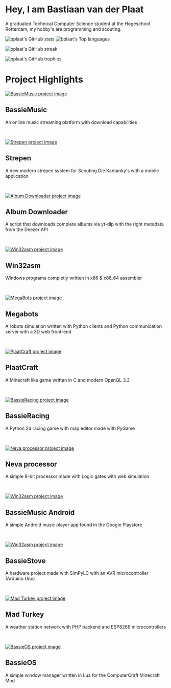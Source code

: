 # Hey, I am Bastiaan van der Plaat
A graduated Technical Computer Science student at the Hogeschool Rotterdam, my hobby's are programming and scouting.

![bplaat's GitHub stats](https://github-readme-stats.vercel.app/api?username=bplaat&count_private=true&theme=dracula&show_icons=true)
![bplaat's Top languages](https://github-readme-stats.vercel.app/api/top-langs/?username=bplaat&theme=dracula&layout=compact&langs_count=8)

![bplaat's GitHub streak](http://github-readme-streak-stats.herokuapp.com?user=bplaat&theme=dracula)

![bplaat's GitHub trophies](https://github-profile-trophy.vercel.app/?username=bplaat&theme=dracula&margin-w=4&column=8)

# Project Highlights

[![BassieMusic project image](images/bassiemusic.png)](https://github.com/bplaat/bassiemusic)
## BassieMusic
An online music streaming platform with download capabilities

<br>

[![Strepen project image](images/strepen.png)](https://github.com/bplaat/strepen)
## Strepen
A new modern strepen system for Scouting Die Kantanky's with a mobile application

<br>

[![Album Downloader project image](images/albumdownloader.png)](https://github.com/bplaat/albumdownloader)
## Album Downloader
A script that downloads complete albums via yt-dlp with the right metadata from the Deezer API

<br>

[![Win32asm project image](images/win32asm.png)](https://github.com/bplaat/win32asm)
## Win32asm
Windows programs completly written in x86 & x86_64 assembler

<br>

[![MegaBots project image](images/megabots.png)](https://github.com/bplaat/megabots)

## Megabots
A robots simulation written with Python clients and Python communication server with a 3D web front-end

<br>

[![PlaatCraft project image](images/plaatcraft.png)](https://github.com/bplaat/plaatcraft)
## PlaatCraft
A Minecraft like game written in C and modern OpenGL 3.3

<br>

[![BassieRacing project image](images/bassieracing.png)](https://github.com/bplaat/bassieracing)
## BassieRacing
A Python 2d racing game with map editor made with PyGame

<br>

[![Neva processor project image](images/neva-processor.png)](https://github.com/bplaat/neva-processor)
## Neva processor
A simple 8-bit processor made with Logic gates with web simulation

<br>

[![Win32asm project image](images/bassiemusic-android.png)](https://github.com/bplaat/bassiemusic-android)
## BassieMusic Android
A simple Android music player app found in the Google Playstore

<br>

[![Win32asm project image](images/bassiestove.jpg)](https://github.com/bplaat/bassiestove)
## BassieStove
A hardware project made with SimPyLC with an AVR microcontroller (Arduino Uno)

<br>

[![Mad Turkey project image](images/mad-turkey.png)](https://github.com/bplaat/mad-turkey)
## Mad Turkey
A weather station network with PHP backend and ESP8266 microcontrollers

<br>

[![BassieOS project image](images/bassieos.png)](https://github.com/bplaat/bassieos)
## BassieOS
A simple window manager written in Lua for the ComputerCraft Minecraft Mod
